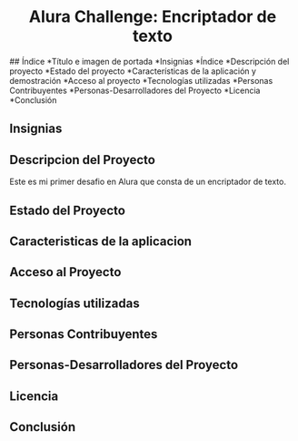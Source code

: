 <h1 align="center"> Alura Challenge: Encriptador de texto </h1>
## Índice
*Título e imagen de portada
*Insignias
*Índice
*Descripción del proyecto
*Estado del proyecto
*Características de la aplicación y demostración
*Acceso al proyecto
*Tecnologías utilizadas
*Personas Contribuyentes
*Personas-Desarrolladores del Proyecto
*Licencia
*Conclusión

## Insignias

## Descripcion del Proyecto
Este es mi primer desafio en Alura que consta de un encriptador de texto.

## Estado del Proyecto


## Caracteristicas de la aplicacion


## Acceso al Proyecto


## Tecnologías utilizadas


## Personas Contribuyentes


## Personas-Desarrolladores del Proyecto


## Licencia


## Conclusión
